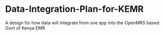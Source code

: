 # Data-Integration-Plan-for-KEMR
A design for how data will integrate from one app into the OpenMRS based Govt of Kenya EMR
